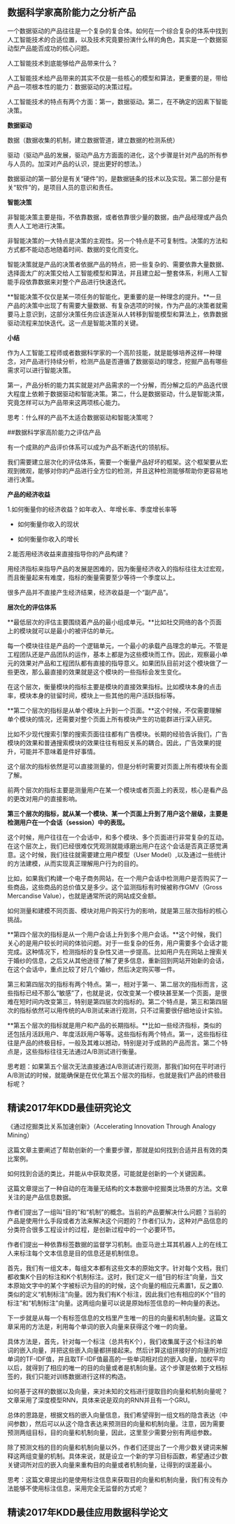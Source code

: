 ## 数据科学家高阶能力之分析产品

一个数据驱动的产品往往是一个复杂的复合体。如何在一个综合复杂的体系中找到人工智能技术的合适位置，以及技术究竟要扮演什么样的角色，其实是一个数据驱动型产品能否成功的核心问题。

人工智能技术到底能够给产品带来什么？

人工智能技术给产品带来的其实不仅是一些核心的模型和算法，更重要的是，带给产品一项根本性的能力：数据驱动的决策过程。

人工智能技术的特点有两个方面：第一，数据驱动。第二，在不确定的因素下智能决策。

**数据驱动**

数据（数据收集的机制，建立数据管道，建立数据的检测系统）

驱动（驱动产品的发展，驱动产品方方面面的进化，这个步骤是针对产品的所有参与人员的。加深对产品的认识，提出更好的想法。）

数据驱动的第一部分是有关“硬件”的，是数据链条的技术以及实现。第二部分是有关“软件”的，是项目人员的意识和责任。

**智能决策**

非智能决策主要是指，不依靠数据，或者依靠很少量的数据，由产品经理或产品负责人人工地进行决策。

非智能决策的一大特点是决策的主观性。另一个特点是不可复制性。决策的方法和方式都不能动态地随着时间、数据的变化而变化。

智能决策就是产品的决策者依据产品的特点，把一些复杂的、需要依靠大量数据、选择面太广的决策交给人工智能模型和算法，并且建立起一整套体系，利用人工智能手段依靠数据来对整个产品进行快速迭代。

**智能决策不仅仅是某一项任务的智能化，更重要的是一种理念的提升。**一旦产品的决策中出现了有需要大量数据、有复杂选项的时候，作为产品的决策者就需要马上意识到，这部分决策任务应该逐渐从人转移到智能模型和算法上，依靠数据驱动流程来加快迭代。这一点是智能决策的关键。

**小结**

作为人工智能工程师或者数据科学家的一个高阶技能，就是能够培养这样一种理念，对产品进行持续分析，检测产品是否遵循了数据驱动的理念，挖掘产品有哪些需求可以进行智能决策。

第一，产品分析的能力其实就是对产品需求的一个分解，而分解之后的产品迭代很大程度上依赖于数据驱动和智能决策。第二，什么是数据驱动，什么是智能决策，究竟怎样可以为产品带来这两项核心能力。

思考：什么样的产品不太适合数据驱动和智能决策呢？

##数据科学家高阶能力之评估产品

有一个成熟的产品评价体系可以成为产品不断迭代的领航标。

我们需要建立层次化的评估体系，需要一个衡量产品好坏的框架。这个框架要从宏观到微观，能够对你的产品进行全方位的检测，并且这种检测能够帮助你更容易地进行决策。

**产品的经济收益**

1.如何衡量你的经济收益？如年收入、年增长率、季度增长率等

- 如何衡量你收入的现状

- 如何衡量你收入的增长

2.能否用经济收益来直接指导你的产品构建？

用经济指标来指导产品的发展是困难的，因为衡量经济收入的指标往往太过宏观，而且衡量起来有难度，指标的衡量需要至少等待一个季度以上。

很多产品并不直接产生经济结果，经济收益是一个“副产品”。

**层次化的评估体系**

**最低层次的评估主要围绕着产品的最小组成单元。**比如社交网络的各个页面上的模块就可以是最小的被评估的单元。

每一个模块往往是产品的一个逻辑单元，一个最小的承载产品理念的单元。不管是工程团队还是产品团队的运作，基本上都是为这些模块而工作。因此，观察最小单元的效果对产品和工程团队都有直接的指导意义。如果团队目前对这个模块做了一些更改，那么最直接的效果就是这个模块的一些指标会发生变化。

在这个层次，衡量模块的指标主要是模块的直接效果指标。比如模块本身的点击率，模块本身的驻留时间，模块上一些其他的用户活跃指标等。

**第二个层次的指标是从单个模块上升到一个页面。**这个时候，不仅需要理解单个模块的情况，还需要对整个页面上所有模块产生的功能群进行深入研究。

比如不少现代搜索引擎的搜索页面往往都有广告模块。长期的经验告诉我们，广告模块的效果和普通搜索模块的效果往往有相反关系的耦合。因此，广告效果的提升，可能并不意味着是件好事情。

这个层次的指标依然是可以直接测量的，但是分析时需要对页面上所有模块有全面了解。

前两个层次的指标主要是测量用户在某一个模块或者页面上的表现，核心是看产品的更改对用户的直接影响。

**第三个层次的指标，就从某一个模块、某一个页面上升到了用户这个层级，主要是检测用户在一个会话（session）中的表现。**

这个时候，用户往往在一个会话中，和多个模块、多个页面进行非常复杂的互动。在这个层次上，我们已经很难仅凭观测就能琢磨出用户在这个会话是否真正感觉满意。这个时候，我们往往就需要建立用户模型（User Model）,以及通过一些统计的方法建模，从而实现真正理解用户行为的目的。

比如，如果我们构建一个电子商务网站，在一个用户会话中检测用户是否购买了一些商品，这些商品的总价值又是多少。这个监测指标有时候被称作GMV（Gross Mercandise Value），也就是通常所说的网站成交金额。

如何测量和建模不同页面、模块对用户购买行为的影响，就是第三层次指标的核心挑战。

**第四个层次的指标是从一个用户会话上升到多个用户会话。**这个时候，我们关心的是用户较长时间的体验问题。对于一些复杂的任务，用户需要多个会话才能完成。这种情况下，检测指标的复杂性又进一步提高。比如用户先在网站上搜索关于婚纱的信息，之后又从其他途径了解了更多信息，重新回到网站开始新的会话，在这个会话中，重点比较了好几个婚纱，然后决定购买哪一件。

第三和第四层次的指标有两个特点。第一，相对于第一、第二层次的指标而言，这些指标已经不那么“敏感”了，也就是说，仅改变某一个模块甚至某一个页面，是很难在短时间内改变第三，特别是第四层次的指标的。第二个特点是，第三和第四层次的指标依然可以用传统的A/B测试来进行观测，只不过需要很仔细地设计实验。

**第五个层次的指标就是用户和产品的长期指标。**比如一些经济指标，类似的还包括月活跃用户、年度活跃用户等等。这些指标有两个特点。第一，这些指标往往是产品的终极目标，一般及其难以撼动，特别是对于成熟的产品而言。第二个特点是，这些指标往往无法通过A/B测试进行衡量。

思考题：如果第五个层次无法直接通过A/B测试进行观测，那我们如何在平时进行A/B测试的时候，就能确保是在优化第五个层次的指标，也就是我们产品的终极目标呢？

## 精读2017年KDD最佳研究论文

《通过挖掘类比关系加速创新》（Accelerating Innovation Through Analogy Mining）

这篇文章主要阐述了帮助创新的一个重要步骤，那就是如何找到合适并且有效的类比案例。

如何找到合适的类比，并能从中获取灵感，可能就是创新的一个关键因素。

这篇文章提出了一种自动的在海量无结构的文本数据中挖掘类比场景的方法。文章关注的是产品信息数据。

作者们提出了一组叫“目的”和“机制”的概念。当前的产品要解决什么问题？当前的产品是使用什么手段或者方法来解决这个问题的？作者们认为，这种对产品信息的分类符合很多工程设计的过程，是创新过程中的一个必要环节。

作者们提出一种依靠标签数据的监督学习机制。由亚马逊土耳其机器人上的在线工人来标注每个文本信息是目的信息还是机制信息。

首先，我们有一组文本，每组文本都有这些文本的原始文字。针对每个文档，我们都收集K个目的标注和K个机制标注。这时，我们定义一组“目的标注”向量，当文本原始文字中的某个字被标识为目的的时候，这个向量的相应元素置1，反之置0.类似的定义“机制标注”向量。因为我们有K个标注，因此我们也有相应的K个“目的标注”和“机制标注”向量。这两组向量可以说是原始标签信息的一种向量的表达。

下一步就是从每一个有标签信息的文档里产生唯一的目的向量和机制向量。这篇文章采用的方法是，利用每个单词的嵌入向量来获得这个唯一的向量。

具体方法是，首先，针对每一个标注（总共有K个），我们收集属于这个标注的单词的嵌入向量，并把这些嵌入向量都拼接起来。然后计算这组拼接好的向量所对应单词的TF-IDF值，并且取TF-IDF值最高的一些单词相对应的嵌入向量，加权平均以后，就得到了相应的唯一的目的向量或者是机制向量。这个步骤是依赖于文档标签的，我们只能对训练数据进行这样的构造。

如何基于这样的数据以及向量，来对未知的文档进行提取目的向量和机制向量呢？文章采用了深度模型RNN，具体来说是双向的RNN并且有一个GRU。

总体的思路是，根据文档的嵌入向量信息，我们希望得到一组文档的隐含表达（中间参数），然后可以从这个隐含表达来预测目的向量和机制向量。注意，因为需要预测两组目标，目的向量和机制向量，因此，这里至少需要分别有两组参数。

除了预测文档的目的向量和机制向量以外，作者们还提出了一个用少数关键词来解释这两组变量的机制。具体来说，就是设立一个新的学习目标函数，希望通过少数关键词所对应的嵌入向量来重构目的向量或者机制向量，让得到的误差最小。

思考：这篇文章提出的是使用标注信息来获取目的向量和机制向量，我们有没有办法能够不使用标注信息，采用完全无监督的方式呢？

## 精读2017年KDD最佳应用数据科学论文



